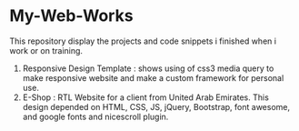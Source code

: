 # My-Web-Works
This repository display the projects and code snippets i finished when i work or on training.

1. Responsive Design Template : shows using of css3 media query to make responsive website and make a custom framework for personal use.
2. E-Shop : RTL Website for a client from United Arab Emirates. This design depended on HTML, CSS, JS, jQuery, Bootstrap, font awesome, and google fonts and nicescroll plugin.
